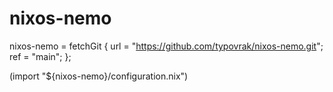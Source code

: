 # nixos-nemo

nixos-nemo = fetchGit {
	url = "https://github.com/typovrak/nixos-nemo.git";
	ref = "main";
};

(import "${nixos-nemo}/configuration.nix")

